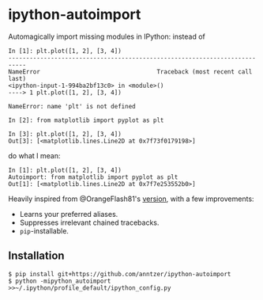ipython-autoimport
==================

Automagically import missing modules in IPython: instead of
```
In [1]: plt.plot([1, 2], [3, 4])
---------------------------------------------------------------------------
NameError                                 Traceback (most recent call last)
<ipython-input-1-994ba2bf13c0> in <module>()
----> 1 plt.plot([1, 2], [3, 4])

NameError: name 'plt' is not defined

In [2]: from matplotlib import pyplot as plt

In [3]: plt.plot([1, 2], [3, 4])
Out[3]: [<matplotlib.lines.Line2D at 0x7f73f0179198>]
```
do what I mean:
```
In [1]: plt.plot([1, 2], [3, 4])
Autoimport: from matplotlib import pyplot as plt
Out[1]: [<matplotlib.lines.Line2D at 0x7f7e253552b0>]
```

Heavily inspired from @OrangeFlash81's [version](http://github.com/OrangeFlash81/ipython-aut-import), with a few improvements:
- Learns your preferred aliases.
- Suppresses irrelevant chained tracebacks.
- `pip`-installable.

Installation
------------

```
$ pip install git+https://github.com/anntzer/ipython-autoimport
$ python -mipython_autoimport >>~/.ipython/profile_default/ipython_config.py
```
